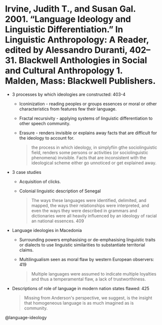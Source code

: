 # Irvine, Judith T., and Susan Gal. 2001. “Language Ideology and Linguistic Differentiation.” In Linguistic Anthropology: A Reader, edited by Alessandro Duranti, 402–31. Blackwell Anthologies in Social and Cultural Anthropology 1. Malden, Mass: Blackwell Publishers.

- 3 processes by which ideologies are constructed:  403-4
  - Iconinization - reading peoples or groups essences or moral or other characteristics from features few their language.  
  - Fractal recursivity - applying systems of linguistic differentiation to other speech community.
  - Erasure - renders invisible or explains away facts that are difficult for the ideology to account for.

    > the process in which ideology, in simplyfiin gthe sociolinguistic field, renders some persons or activities (or sociolinguistic phenomena) invisible. Facts that are inconsistent with the ideological scheme either go unnoticed or get explained away.

- 3 case studies
  - Acquisition of clicks.
  - Colonial linguistic description of Senegal

    > The ways these languages were identified, delimited, and mapped, the ways their relationships were interpreted, and even the ways they were described in grammars and dictionaries were all heavily influenced by an ideology of racial an national essences. 409

- Language ideologies in Macedonia
  - Surrounding powers emphasising or de-emphasising linguistic traits or dialects to use linguistic similarities to substantiate territorial claims.
  - Multilingualism seen as moral flaw by western European observers: 419

    > Multiple languages were assumed to indicate multiple loyalties and thus a temperamental flaw, a lack of trustworthiness.

- Descriptions of role of language in modern nation states flawed: 425

  > Missing from Anderson's perspective, we suggest, is the insight that homogeneous language is as much imagined as is community.  

@language-ideology
